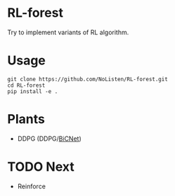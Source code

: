 # RL-forest

Try to implement variants of RL algorithm.

# Usage

```
git clone https://github.com/NoListen/RL-forest.git
cd RL-forest
pip install -e .
```

# Plants

- DDPG (DDPG/[BiCNet](https://arxiv.org/abs/1703.10069))

# TODO Next

- Reinforce